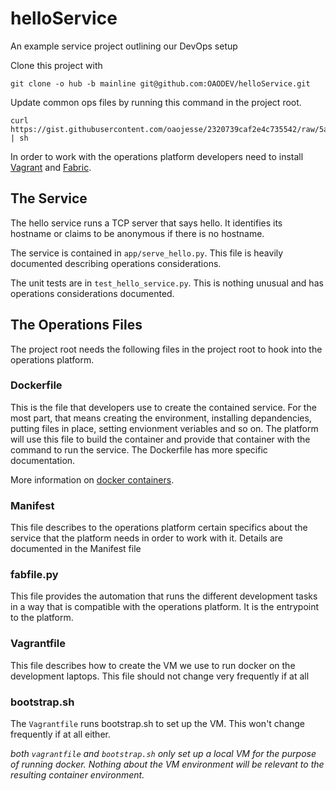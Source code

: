 helloService
============

An example service project outlining our DevOps setup

Clone this project with

    git clone -o hub -b mainline git@github.com:OAODEV/helloService.git
    
Update common ops files by running this command in the project root.

    curl https://gist.githubusercontent.com/oaojesse/2320739caf2e4c735542/raw/5a3ea060318dbedecae51bbaa2a0cbe169ebdf53/update_common.sh | sh
    
In order to work with the operations platform developers need to install [Vagrant](https://docs.vagrantup.com/v2/installation/)
and [Fabric](http://www.fabfile.org/installing.html).

The Service
-----------

The hello service runs a TCP server that says hello. It identifies its
hostname or claims to be anonymous if there is no hostname.

The service is contained in `app/serve_hello.py`. This file is heavily
documented describing operations considerations.

The unit tests are in `test_hello_service.py`. This is nothing unusual
and has operations considerations documented.

The Operations Files
--------------------

The project root needs the following files in the project root to hook into the
operations platform.

### Dockerfile

This is the file that developers use to create the contained service.
For the most part, that means creating the environment, installing
depandencies, putting files in place, setting envionment veriables and
so on. The platform will use this file to build the container and
provide that container with the command to run the service. The
Dockerfile has more specific documentation.

More information on [docker containers](http://docs.docker.com/).

### Manifest

This file describes to the operations platform certain specifics about
the service that the platform needs in order to work with it. Details
are documented in the Manifest file

### fabfile.py

This file provides the automation that runs the different development
tasks in a way that is compatible with the operations platform. It is
the entrypoint to the platform.

### Vagrantfile

This file describes how to create the VM we use to run docker on the
development laptops. This file should not change very frequently if at
all

### bootstrap.sh

The `Vagrantfile` runs bootstrap.sh to set up the VM. This won't change
frequently if at all either.

*both `vagrantfile` and `bootstrap.sh` only set up a local VM for the
purpose of running docker. Nothing about the VM environment will be
relevant to the resulting container environment.*
